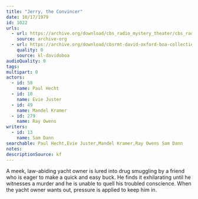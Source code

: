 ```yaml
---
title: "Jerry, the Convincer"
date: 10/17/1979
id: 1022
urls: 
  - url: https://archive.org/download/cbs_radio_mystery_theater/cbs_radio_mystery_theater-1001-1050.zip/cbs_radio_mystery_theater-1001-1050%2Fcbsrmt_1022_jerry_the_convincer.mp3
    source: archive-org
  - url: https://archive.org/download/cbsrmt-david-oxford-boa-collection/CBSRMT-791017-1022-Jerry,-the-Convincer-(128-48)_WBBM-JE-{BoA}.mp3
    quality: 0
    source: kl-davidoboa
audioQuality: 0
tags: 
multipart: 0
actors:  
  - id: 58
    name: Paul Hecht  
  - id: 10
    name: Evie Juster  
  - id: 49
    name: Mandel Kramer  
  - id: 279
    name: Ray Owens
writers:  
  - id: 13
    name: Sam Dann
searchable: Paul Hecht,Evie Juster,Mandel Kramer,Ray Owens Sam Dann
notes: 
descriptionSource: kf
---
```

A meek, law-abiding yacht owner is lured into drug smuggling by a friend who is eager to make a quick and easy buck. He finds it exhilarating until he witnesses a murder and he is unable to quell his troubled conscience. When the yacht owner wants out, pressure is applied to keep him in.